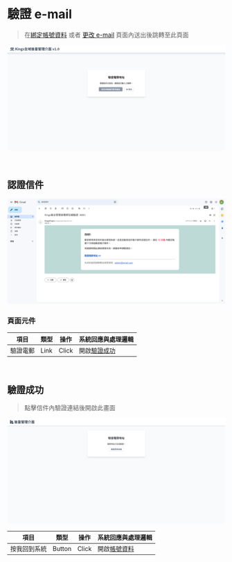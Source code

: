 # 驗證 e-mail
> 在[綁定帳號資料](Pages/Account/bind-account.md) 或者 [更改 e-mail](Pages/Account/change-email.md) 頁面內送出後跳轉至此頁面

![畫面示意](asset/vertify-email.png)

<br>

## 認證信件
![信件示意](asset/vertify-email-content.png)

### 頁面元件
| 項目 | 類型 | 操作 | 系統回應與處理邏輯 |
| --- | --- | --- | --- |
| 驗證電郵 | Link | Click | 開啟[驗證成功](#驗證成功) |

<br>

## 驗證成功
> 點擊信件內驗證連結後開啟此畫面

![驗證成功](asset/vertify-email-seccessed.png)

| 項目 | 類型 | 操作 | 系統回應與處理邏輯 |
| --- | --- | --- | --- |
| 按我回到系統 | Button | Click | 開啟[帳號資料](Pages/Account/account-info.md)|

